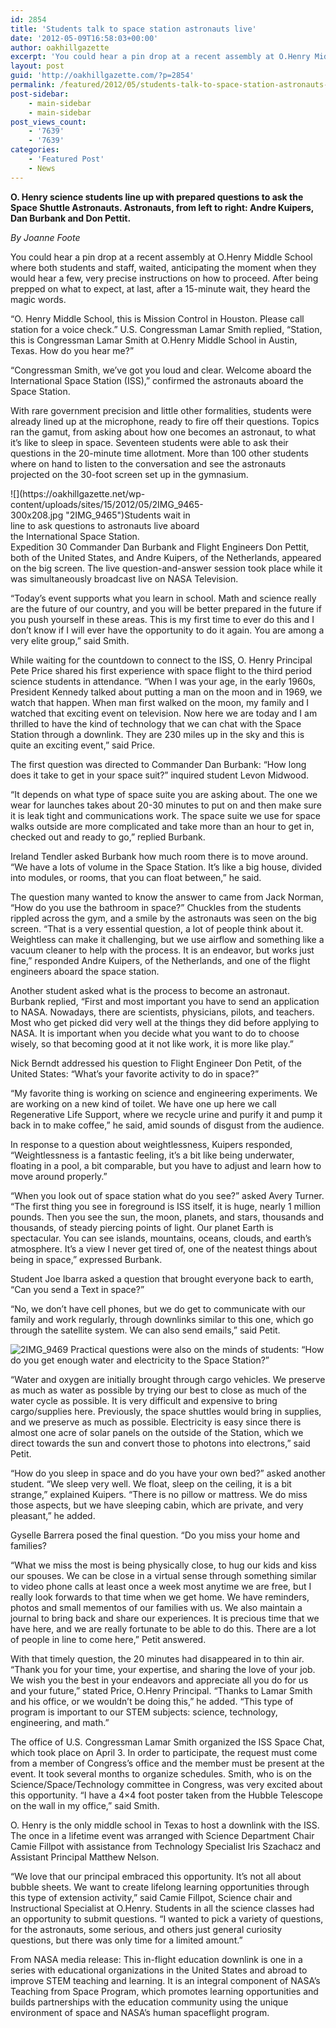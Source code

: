 ```yaml
---
id: 2854
title: 'Students talk to space station astronauts live'
date: '2012-05-09T16:58:03+00:00'
author: oakhillgazette
excerpt: 'You could hear a pin drop at a recent assembly at O.Henry Middle School where both students and staff, waited, anticipating the moment when they would hear a few, very precise instructions on how to proceed. After being prepped on what to expect, at last, after a 15-minute wait, they heard the magic words. “O. Henry Middle School, this is Mission Control in Houston."'
layout: post
guid: 'http://oakhillgazette.com/?p=2854'
permalink: /featured/2012/05/students-talk-to-space-station-astronauts-live/
post-sidebar:
    - main-sidebar
    - main-sidebar
post_views_count:
    - '7639'
    - '7639'
categories:
    - 'Featured Post'
    - News
---
```


**O. Henry science students line up with prepared questions to ask the Space Shuttle Astronauts. Astronauts, from left to right: Andre Kuipers, Dan Burbank and Don Pettit.**

*By Joanne Foote*

You could hear a pin drop at a recent assembly at O.Henry Middle School where both students and staff, waited, anticipating the moment when they would hear a few, very precise instructions on how to proceed. After being prepped on what to expect, at last, after a 15-minute wait, they heard the magic words.

“O. Henry Middle School, this is Mission Control in Houston. Please call station for a voice check.” U.S. Congressman Lamar Smith replied, “Station, this is Congressman Lamar Smith at O.Henry Middle School in Austin, Texas. How do you hear me?”

“Congressman Smith, we’ve got you loud and clear. Welcome aboard the International Space Station (ISS),” confirmed the astronauts aboard the Space Station.

With rare government precision and little other formalities, students were already lined up at the microphone, ready to fire off their questions. Topics ran the gamut, from asking about how one becomes an astronaut, to what it’s like to sleep in space. Seventeen students were able to ask their questions in the 20-minute time allotment. More than 100 other students where on hand to listen to the conversation and see the astronauts projected on the 30-foot screen set up in the gymnasium.

<div class="wp-caption alignleft" id="attachment_2856" style="width: 310px">![](https://oakhillgazette.net/wp-content/uploads/sites/15/2012/05/2IMG_9465-300x208.jpg "2IMG_9465")Students wait in line to ask questions to astronauts live aboard the International Space Station.

</div>Expedition 30 Commander Dan Burbank and Flight Engineers Don Pettit, both of the United States, and Andre Kuipers, of the Netherlands, appeared on the big screen. The live question-and-answer session took place while it was simultaneously broadcast live on NASA Television.

“Today’s event supports what you learn in school. Math and science really are the future of our country, and you will be better prepared in the future if you push yourself in these areas. This is my first time to ever do this and I don’t know if I will ever have the opportunity to do it again. You are among a very elite group,” said Smith.

While waiting for the countdown to connect to the ISS, O. Henry Principal Pete Price shared his first experience with space flight to the third period science students in attendance. “When I was your age, in the early 1960s, President Kennedy talked about putting a man on the moon and in 1969, we watch that happen. When man first walked on the moon, my family and I watched that exciting event on television. Now here we are today and I am thrilled to have the kind of technology that we can chat with the Space Station through a downlink. They are 230 miles up in the sky and this is quite an exciting event,” said Price.

The first question was directed to Commander Dan Burbank: “How long does it take to get in your space suit?” inquired student Levon Midwood.

“It depends on what type of space suite you are asking about. The one we wear for launches takes about 20-30 minutes to put on and then make sure it is leak tight and communications work. The space suite we use for space walks outside are more complicated and take more than an hour to get in, checked out and ready to go,” replied Burbank.

Ireland Tendler asked Burbank how much room there is to move around. “We have a lots of volume in the Space Station. It’s like a big house, divided into modules, or rooms, that you can float between,” he said.

The question many wanted to know the answer to came from Jack Norman, “How do you use the bathroom in space?” Chuckles from the students rippled across the gym, and a smile by the astronauts was seen on the big screen. “That is a very essential question, a lot of people think about it. Weightless can make it challenging, but we use airflow and something like a vacuum cleaner to help with the process. It is an endeavor, but works just fine,” responded Andre Kuipers, of the Netherlands, and one of the flight engineers aboard the space station.

Another student asked what is the process to become an astronaut. Burbank replied, “First and most important you have to send an application to NASA. Nowadays, there are scientists, physicians, pilots, and teachers. Most who get picked did very well at the things they did before applying to NASA. It is important when you decide what you want to do to choose wisely, so that becoming good at it not like work, it is more like play.”

Nick Berndt addressed his question to Flight Engineer Don Petit, of the United States: “What’s your favorite activity to do in space?”

“My favorite thing is working on science and engineering experiments. We are working on a new kind of toilet. We have one up here we call Regenerative Life Support, where we recycle urine and purify it and pump it back in to make coffee,” he said, amid sounds of disgust from the audience.

In response to a question about weightlessness, Kuipers responded, “Weightlessness is a fantastic feeling, it’s a bit like being underwater, floating in a pool, a bit comparable, but you have to adjust and learn how to move around properly.”

“When you look out of space station what do you see?” asked Avery Turner. “The first thing you see in foreground is ISS itself, it is huge, nearly 1 million pounds. Then you see the sun, the moon, planets, and stars, thousands and thousands, of steady piercing points of light. Our planet Earth is spectacular. You can see islands, mountains, oceans, clouds, and earth’s atmosphere. It’s a view I never get tired of, one of the neatest things about being in space,” expressed Burbank.

Student Joe Ibarra asked a question that brought everyone back to earth, “Can you send a Text in space?”

“No, we don’t have cell phones, but we do get to communicate with our family and work regularly, through downlinks similar to this one, which go through the satellite system. We can also send emails,” said Petit.

![](https://oakhillgazette.net/wp-content/uploads/sites/15/2012/05/2IMG_9469-300x200.jpg "2IMG_9469") Practical questions were also on the minds of students: “How do you get enough water and electricity to the Space Station?”

“Water and oxygen are initially brought through cargo vehicles. We preserve as much as water as possible by trying our best to close as much of the water cycle as possible. It is very difficult and expensive to bring cargo/supplies here. Previously, the space shuttles would bring in supplies, and we preserve as much as possible. Electricity is easy since there is almost one acre of solar panels on the outside of the Station, which we direct towards the sun and convert those to photons into electrons,” said Petit.

“How do you sleep in space and do you have your own bed?” asked another student. “We sleep very well. We float, sleep on the ceiling, it is a bit strange,” explained Kuipers. “There is no pillow or mattress. We do miss those aspects, but we have sleeping cabin, which are private, and very pleasant,” he added.

Gyselle Barrera posed the final question. “Do you miss your home and families?

“What we miss the most is being physically close, to hug our kids and kiss our spouses. We can be close in a virtual sense through something similar to video phone calls at least once a week most anytime we are free, but I really look forwards to that time when we get home. We have reminders, photos and small mementos of our families with us. We also maintain a journal to bring back and share our experiences. It is precious time that we have here, and we are really fortunate to be able to do this. There are a lot of people in line to come here,” Petit answered.

With that timely question, the 20 minutes had disappeared in to thin air. “Thank you for your time, your expertise, and sharing the love of your job. We wish you the best in your endeavors and appreciate all you do for us and your future,” stated Price, O.Henry Principal. “Thanks to Lamar Smith and his office, or we wouldn’t be doing this,” he added. “This type of program is important to our STEM subjects: science, technology, engineering, and math.”

The office of U.S. Congressman Lamar Smith organized the ISS Space Chat, which took place on April 3. In order to participate, the request must come from a member of Congress’s office and the member must be present at the event. It took several months to organize schedules. Smith, who is on the Science/Space/Technology committee in Congress, was very excited about this opportunity. “I have a 4×4 foot poster taken from the Hubble Telescope on the wall in my office,” said Smith.

O. Henry is the only middle school in Texas to host a downlink with the ISS. The once in a lifetime event was arranged with Science Department Chair Camie Fillpot with assistance from Technology Specialist Iris Szachacz and Assistant Principal Matthew Nelson.

“We love that our principal embraced this opportunity. It’s not all about bubble sheets. We want to create lifelong learning opportunities through this type of extension activity,” said Camie Fillpot, Science chair and Instructional Specialist at O.Henry. Students in all the science classes had an opportunity to submit questions. “I wanted to pick a variety of questions, for the astronauts, some serious, and others just general curiosity questions, but there was only time for a limited amount.”

From NASA media release: This in-flight education downlink is one in a series with educational organizations in the United States and abroad to improve STEM teaching and learning. It is an integral component of NASA’s Teaching from Space Program, which promotes learning opportunities and builds partnerships with the education community using the unique environment of space and NASA’s human spaceflight program.